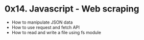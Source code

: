 # 0x14. Javascript - Web scraping

- How to manipulate JSON data
- How to use request and fetch API
- How to read and write a file using fs module
